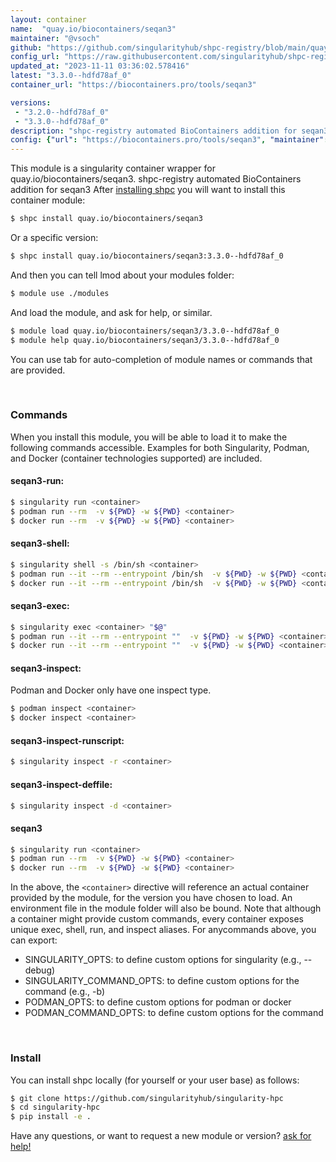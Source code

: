 ```yaml
---
layout: container
name:  "quay.io/biocontainers/seqan3"
maintainer: "@vsoch"
github: "https://github.com/singularityhub/shpc-registry/blob/main/quay.io/biocontainers/seqan3/container.yaml"
config_url: "https://raw.githubusercontent.com/singularityhub/shpc-registry/main/quay.io/biocontainers/seqan3/container.yaml"
updated_at: "2023-11-11 03:36:02.578416"
latest: "3.3.0--hdfd78af_0"
container_url: "https://biocontainers.pro/tools/seqan3"

versions:
 - "3.2.0--hdfd78af_0"
 - "3.3.0--hdfd78af_0"
description: "shpc-registry automated BioContainers addition for seqan3"
config: {"url": "https://biocontainers.pro/tools/seqan3", "maintainer": "@vsoch", "description": "shpc-registry automated BioContainers addition for seqan3", "latest": {"3.3.0--hdfd78af_0": "sha256:fef0d968f4e76ecfefe94e7c43bb53b38e32e999b2eff7d410a2aa0f1978a9ec"}, "tags": {"3.2.0--hdfd78af_0": "sha256:8ff1046707a4f70ac1ba002e997cbac80056af4e8bdaa9f857e202ee79264483", "3.3.0--hdfd78af_0": "sha256:fef0d968f4e76ecfefe94e7c43bb53b38e32e999b2eff7d410a2aa0f1978a9ec"}, "docker": "quay.io/biocontainers/seqan3"}
---
```


This module is a singularity container wrapper for quay.io/biocontainers/seqan3.
shpc-registry automated BioContainers addition for seqan3
After [installing shpc](#install) you will want to install this container module:


```bash
$ shpc install quay.io/biocontainers/seqan3
```

Or a specific version:

```bash
$ shpc install quay.io/biocontainers/seqan3:3.3.0--hdfd78af_0
```

And then you can tell lmod about your modules folder:

```bash
$ module use ./modules
```

And load the module, and ask for help, or similar.

```bash
$ module load quay.io/biocontainers/seqan3/3.3.0--hdfd78af_0
$ module help quay.io/biocontainers/seqan3/3.3.0--hdfd78af_0
```

You can use tab for auto-completion of module names or commands that are provided.

<br>

### Commands

When you install this module, you will be able to load it to make the following commands accessible.
Examples for both Singularity, Podman, and Docker (container technologies supported) are included.

#### seqan3-run:

```bash
$ singularity run <container>
$ podman run --rm  -v ${PWD} -w ${PWD} <container>
$ docker run --rm  -v ${PWD} -w ${PWD} <container>
```

#### seqan3-shell:

```bash
$ singularity shell -s /bin/sh <container>
$ podman run --it --rm --entrypoint /bin/sh  -v ${PWD} -w ${PWD} <container>
$ docker run --it --rm --entrypoint /bin/sh  -v ${PWD} -w ${PWD} <container>
```

#### seqan3-exec:

```bash
$ singularity exec <container> "$@"
$ podman run --it --rm --entrypoint ""  -v ${PWD} -w ${PWD} <container> "$@"
$ docker run --it --rm --entrypoint ""  -v ${PWD} -w ${PWD} <container> "$@"
```

#### seqan3-inspect:

Podman and Docker only have one inspect type.

```bash
$ podman inspect <container>
$ docker inspect <container>
```

#### seqan3-inspect-runscript:

```bash
$ singularity inspect -r <container>
```

#### seqan3-inspect-deffile:

```bash
$ singularity inspect -d <container>
```



#### seqan3

```bash
$ singularity run <container>
$ podman run --rm  -v ${PWD} -w ${PWD} <container>
$ docker run --rm  -v ${PWD} -w ${PWD} <container>
```


In the above, the `<container>` directive will reference an actual container provided
by the module, for the version you have chosen to load. An environment file in the
module folder will also be bound. Note that although a container
might provide custom commands, every container exposes unique exec, shell, run, and
inspect aliases. For anycommands above, you can export:

 - SINGULARITY_OPTS: to define custom options for singularity (e.g., --debug)
 - SINGULARITY_COMMAND_OPTS: to define custom options for the command (e.g., -b)
 - PODMAN_OPTS: to define custom options for podman or docker
 - PODMAN_COMMAND_OPTS: to define custom options for the command

<br>

### Install

You can install shpc locally (for yourself or your user base) as follows:

```bash
$ git clone https://github.com/singularityhub/singularity-hpc
$ cd singularity-hpc
$ pip install -e .
```

Have any questions, or want to request a new module or version? [ask for help!](https://github.com/singularityhub/singularity-hpc/issues)